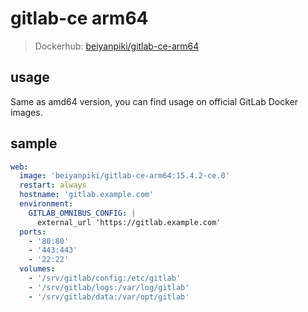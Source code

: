 # gitlab-ce arm64

> Dockerhub: [beiyanpiki/gitlab-ce-arm64](https://hub.docker.com/r/beiyanpiki/gitlab-ce-arm64)

## usage

Same as amd64 version, you can find usage on official GitLab Docker images.

## sample

```yaml
web:
  image: 'beiyanpiki/gitlab-ce-arm64:15.4.2-ce.0'
  restart: always
  hostname: 'gitlab.example.com'
  environment:
    GITLAB_OMNIBUS_CONFIG: |
      external_url 'https://gitlab.example.com'
  ports:
    - '80:80'
    - '443:443'
    - '22:22'
  volumes:
    - '/srv/gitlab/config:/etc/gitlab'
    - '/srv/gitlab/logs:/var/log/gitlab'
    - '/srv/gitlab/data:/var/opt/gitlab'
```
